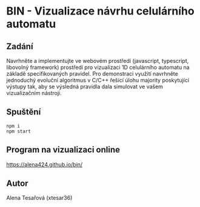 # BIN - Vizualizace návrhu celulárního automatu

## Zadání
Navrhněte a implementujte ve webovém prostředí (javascript, typescript, libovolný framework) prostředí pro vizualizaci 1D celulárního automatu na základě specifikovaných pravidel. Pro demonstraci využití navrhněte jednoduchý evoluční algoritmus v C/C++ řešící úlohu majority poskytující výstupy tak, aby se výsledná pravidla dala simulovat ve vašem vizualizačním nástroji.

## Spuštění
```aidl
npm i
npm start
```
## Program na vizualizaci online
https://alena424.github.io/bin/

## Autor
Alena Tesařová (xtesar36)
